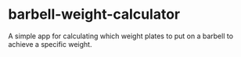 # barbell-weight-calculator
A simple app for calculating which weight plates to put on a barbell to achieve a specific weight.
